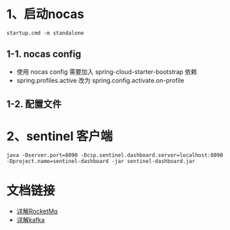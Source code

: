 # 1、启动nocas
    startup.cmd -m standalone
## 1-1. nocas config
- 使用 nocas config 需要加入 spring-cloud-starter-bootstrap 依赖
- spring.profiles.active 改为 spring.config.activate.on-profile

## 1-2. 配置文件



# 2、sentinel 客户端
    java -Dserver.port=8090 -Dcsp.sentinel.dashboard.server=localhost:8090 -Dproject.name=sentinel-dashboard -jar sentinel-dashboard.jar




# 文档链接
-  [详解RocketMq](./README-rocketMq.md)
-  [详解kafka](./README-kafka.md)
